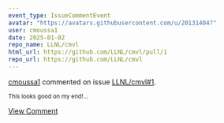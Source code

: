 ```yaml
---
event_type: IssueCommentEvent
avatar: "https://avatars.githubusercontent.com/u/20131404?"
user: cmoussa1
date: 2025-01-02
repo_name: LLNL/cmvl
html_url: https://github.com/LLNL/cmvl/pull/1
repo_url: https://github.com/LLNL/cmvl
---
```


<a href='https://github.com/cmoussa1' target='_blank'>cmoussa1</a> commented on issue <a href='https://github.com/LLNL/cmvl/pull/1' target='_blank'>LLNL/cmvl#1</a>.

<small>This looks good on my end!...</small>

<a href='https://github.com/LLNL/cmvl/pull/1' target='_blank'>View Comment</a>